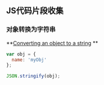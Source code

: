 ## JS代码片段收集

### 对象转换为字符串
**[Converting an object to a string](http://stackoverflow.com/questions/5612787/converting-an-object-to-a-string) **

```javascript
var obj = {
  name: 'myObj'
};

JSON.stringify(obj);
```

